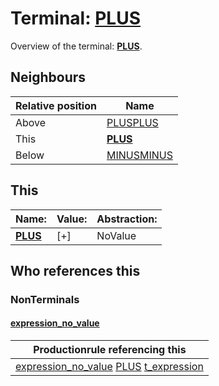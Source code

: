 # Terminal: **[PLUS](./PLUS.md)**

Overview of the terminal: **[PLUS](./PLUS.md)**.



## **Neighbours**

| Relative position | Name                                          |
| ----------------- | --------------------------------------------- |
| Above             | [PLUSPLUS](./PLUSPLUS.md) |
| This              | **[PLUS](./PLUS.md)** |
| Below             | [MINUSMINUS](./MINUSMINUS.md) |



## **This**

| Name:                                       | Value:          | Abstraction:    |
| ------------------------------------------- | --------------- | --------------- |
| **[PLUS](./PLUS.md)** | [+] | NoValue |



## **Who references this**

### NonTerminals


#### [expression_no_value](./../Grammar/expression_no_value.md)

| Productionrule referencing this                      |
| ---------------------------------------------------- |
| [expression_no_value](./../Grammar/expression_no_value.md) [PLUS](./PLUS.md) [t_expression](./../Grammar/t_expression.md)  |




